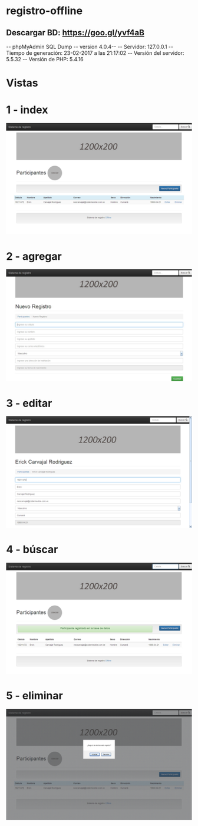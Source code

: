 # registro-offline

 Descargar BD: https://goo.gl/yvf4aB 
 -------------

-- phpMyAdmin SQL Dump
-- version 4.0.4--
-- Servidor: 127.0.0.1
-- Tiempo de generación: 23-02-2017 a las 21:17:02
-- Versión del servidor: 5.5.32
-- Versión de PHP: 5.4.16

# Vistas

1 - index
=

![@neocarvajal](https://raw.githubusercontent.com/neocarvajal/registro-offline/master/repo_images/start.jpg 
"index")

2 - agregar 
=

![@neocarvajal](https://raw.githubusercontent.com/neocarvajal/registro-offline/master/repo_images/nuevo_participante.jpg 
"nuevo")

3 - editar
=

![@neocarvajal](https://raw.githubusercontent.com/neocarvajal/registro-offline/master/repo_images/editar_participante.jpg 
"editar")

4 - búscar
=

![@neocarvajal](https://raw.githubusercontent.com/neocarvajal/registro-offline/master/repo_images/buscar_participante.jpg 
"buscar")

5 - eliminar
=

![@neocarvajal](https://raw.githubusercontent.com/neocarvajal/registro-offline/master/repo_images/eliminar_participante.jpg 
"eliminar")
